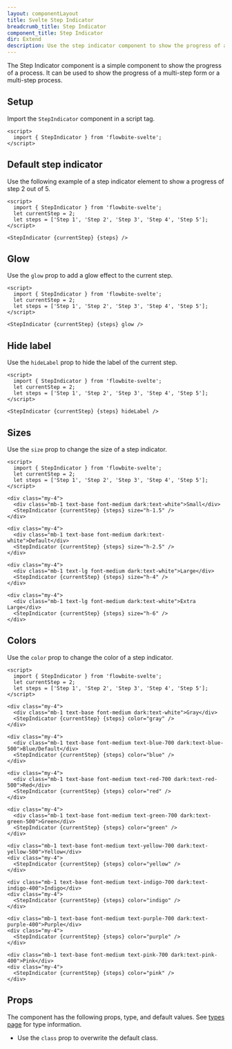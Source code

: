 ```yaml
---
layout: componentLayout
title: Svelte Step Indicator
breadcrumb_title: Step Indicator
component_title: Step Indicator
dir: Extend
description: Use the step indicator component to show the progress of a process.
---
```


<script>
  import {  TableProp, TableDefaultRow,  } from '../../utils'
  import { P, A } from '$lib'
  import { props as items } from '../../props/StepIndicator.json'
</script>

The Step Indicator component is a simple component to show the progress of a process. It can be used to show the progress of a multi-step form or a multi-step process.

## Setup

Import the `StepIndicator` component in a script tag.

```svelte example hideOutput
<script>
  import { StepIndicator } from 'flowbite-svelte';
</script>
```

## Default step indicator

Use the following example of a step indicator element to show a progress of step 2 out of 5.

```svelte example
<script>
  import { StepIndicator } from 'flowbite-svelte';
  let currentStep = 2;
  let steps = ['Step 1', 'Step 2', 'Step 3', 'Step 4', 'Step 5'];
</script>

<StepIndicator {currentStep} {steps} />
```

## Glow

Use the `glow` prop to add a glow effect to the current step.

```svelte example hideScript
<script>
  import { StepIndicator } from 'flowbite-svelte';
  let currentStep = 2;
  let steps = ['Step 1', 'Step 2', 'Step 3', 'Step 4', 'Step 5'];
</script>

<StepIndicator {currentStep} {steps} glow />
```

## Hide label

Use the `hideLabel` prop to hide the label of the current step.

```svelte example hideScript
<script>
  import { StepIndicator } from 'flowbite-svelte';
  let currentStep = 2;
  let steps = ['Step 1', 'Step 2', 'Step 3', 'Step 4', 'Step 5'];
</script>

<StepIndicator {currentStep} {steps} hideLabel />
```

## Sizes

Use the `size` prop to change the size of a step indicator.

```svelte example hideScript
<script>
  import { StepIndicator } from 'flowbite-svelte';
  let currentStep = 2;
  let steps = ['Step 1', 'Step 2', 'Step 3', 'Step 4', 'Step 5'];
</script>

<div class="my-4">
  <div class="mb-1 text-base font-medium dark:text-white">Small</div>
  <StepIndicator {currentStep} {steps} size="h-1.5" />
</div>

<div class="my-4">
  <div class="mb-1 text-base font-medium dark:text-white">Default</div>
  <StepIndicator {currentStep} {steps} size="h-2.5" />
</div>

<div class="my-4">
  <div class="mb-1 text-lg font-medium dark:text-white">Large</div>
  <StepIndicator {currentStep} {steps} size="h-4" />
</div>

<div class="my-4">
  <div class="mb-1 text-lg font-medium dark:text-white">Extra Large</div>
  <StepIndicator {currentStep} {steps} size="h-6" />
</div>
```

## Colors

Use the `color` prop to change the color of a step indicator.

```svelte example hideScript
<script>
  import { StepIndicator } from 'flowbite-svelte';
  let currentStep = 2;
  let steps = ['Step 1', 'Step 2', 'Step 3', 'Step 4', 'Step 5'];
</script>

<div class="my-4">
  <div class="mb-1 text-base font-medium dark:text-white">Gray</div>
  <StepIndicator {currentStep} {steps} color="gray" />
</div>

<div class="my-4">
  <div class="mb-1 text-base font-medium text-blue-700 dark:text-blue-500">Blue/Default</div>
  <StepIndicator {currentStep} {steps} color="blue" />
</div>

<div class="my-4">
  <div class="mb-1 text-base font-medium text-red-700 dark:text-red-500">Red</div>
  <StepIndicator {currentStep} {steps} color="red" />
</div>

<div class="my-4">
  <div class="mb-1 text-base font-medium text-green-700 dark:text-green-500">Green</div>
  <StepIndicator {currentStep} {steps} color="green" />
</div>

<div class="mb-1 text-base font-medium text-yellow-700 dark:text-yellow-500">Yellow</div>
<div class="my-4">
  <StepIndicator {currentStep} {steps} color="yellow" />
</div>

<div class="mb-1 text-base font-medium text-indigo-700 dark:text-indigo-400">Indigo</div>
<div class="my-4">
  <StepIndicator {currentStep} {steps} color="indigo" />
</div>

<div class="mb-1 text-base font-medium text-purple-700 dark:text-purple-400">Purple</div>
<div class="my-4">
  <StepIndicator {currentStep} {steps} color="purple" />
</div>

<div class="mb-1 text-base font-medium text-pink-700 dark:text-pink-400">Pink</div>
<div class="my-4">
  <StepIndicator {currentStep} {steps} color="pink" />
</div>
```

## Props

The component has the following props, type, and default values. See [types page](/docs/pages/typescript) for type information.

- Use the `class` prop to overwrite the default class.

<TableProp>
  <TableDefaultRow {items} rowState='hover' />
</TableProp>
